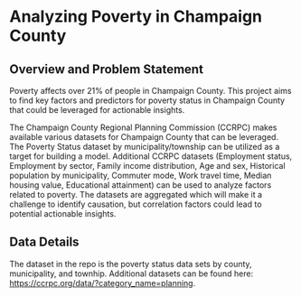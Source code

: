 # Analyzing Poverty in Champaign County

## Overview and Problem Statement
Poverty affects over 21% of people in Champaign County.  This project aims to find key factors and predictors for poverty status in Champaign County that could be leveraged for actionable insights.

The Champaign County Regional Planning Commission (CCRPC) makes available various datasets for Champaign County that can be leveraged.  The Poverty Status dataset by municipality/township can be utilized as a target for building a model.  Additional CCRPC datasets (Employment status, Employment by sector, Family income distribution, Age and sex, Historical population by municipality, Commuter mode, Work travel time, Median housing value, Educational attainment) can be used to analyze factors related to poverty.  The datasets are aggregated which will make it a challenge to identify causation, but correlation factors could lead to potential actionable insights.

## Data Details

The dataset in the repo is the poverty status data sets by county, municipality, and townhip.  Additional datasets can be found here: https://ccrpc.org/data/?category_name=planning.
